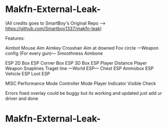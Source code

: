 # Makfn-External-Leak-


(All credits goes to SmartBoy's Original Repo --> https://github.com/Smartboy1337/makfn-leak)

Features:

Aimbot Mouse Aim Aimkey Crosshair Aim at downed Fov circle —Weapon config (For every gun)— Smoothness Aimbone

ESP 2D Box ESP Corner Box ESP 3D Box ESP Player Distance Player Weapon Snaplines Traget line —World ESP— Chest ESP Ammobox ESP Vehicle ESP Loot ESP

MISC Performance Mode Controller Mode Player Indicator Visible Check

Errors fixed overlay could be buggy but its working and updated just add ur driver and done



# Makfn-External-Leak-

